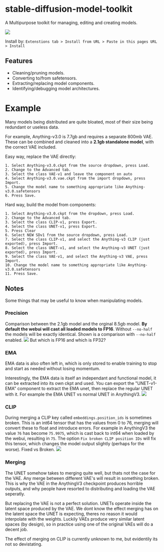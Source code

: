 # stable-diffusion-model-toolkit

A Multipurpose toolkit for managing, editing and creating models. 

![](https://cdn.discordapp.com/attachments/973151736946622467/1067799899267158106/image.png)

Install by: `Extenstions tab > Install from URL > Paste in this pages URL > Install`

## Features
- Cleaning/pruning models.
- Converting to/from safetensors.
- Extracting/replacing model components.
- Identifying/debugging model architectures.

# Example
Many models being distributed are quite bloated, most of their size being redundant or useless data.

For example, Anything-v3.0 is 7.7gb and requires a separate 800mb VAE. These can be combined and cleaned into a **2.1gb standalone model**, with the correct VAE included.

Easy way, replace the VAE directly:
```
1. Select Anything-v3.0.ckpt from the source dropdown, press Load.
2. Change to the Advanced tab.
3. Select the class VAE-v1 and leave the component on auto
4. Select Anything-v3.0.vae.ckpt from the import dropdown, press Import.
5. Change the model name to something appropriate like Anything-v3.0.safetensors
6. Press Save.
```

Hard way, build the model from components:
```
1. Select Anything-v3.0.ckpt from the dropdown, press Load.
2. Change to the Advanced tab.
3. Select the class CLIP-v1, press Export.
4. Select the class UNET-v1, press Export.
5. Press Clear
6. Select NEW SDv1 from the source dropdown, press Load.
7. Select the class CLIP-v1, and select the Anything-v3 CLIP (just exported), press Import.
8. Select the class UNET-v1, and select the Anything-v3 UNET (just exported), press Import.
9. Select the class VAE-v1, and select the Anything-v3 VAE, press Import.
10. Change the model name to something appropriate like Anything-v3.0.safetensors
11. Press Save.
```

## Notes
Some things that may be useful to know when manipulating models.
### Precision
Comparison between the 2.1gb model and the orginal 8.5gb model.
**By default the webui will cast all loaded models to FP16**. Without `--no-half` the models will be exactly identical.
Shown is a comparison with `--no-half` enabled.
![](https://cdn.discordapp.com/attachments/973151736946622467/1060445743707603035/comparison.png)
But which is FP16 and which is FP32?

### EMA
EMA data is also often left in, which is only stored to enable training to stop and start as needed without losing momentum.

Interestingly, the EMA data is itself an independant and functional model, it can be extracted into its own ckpt and used. You can export the "UNET-v1-EMA" component to extract the EMA unet, then replace the regular UNET with it. For example the EMA UNET vs normal UNET in AnythingV3.
![](https://cdn.discordapp.com/attachments/973151736946622467/1060767681692827718/ema.png)

### CLIP
During merging a CLIP key called `embeddings.position_ids` is sometimes broken. This is an int64 tensor that has the values from 0 to 76, merging will convert these to float and introduce errors. For example in AnythingV3 the value `76` has become `75.9975`, which is cast back to int64 when loaded by the webui, resulting in `75`. The option `Fix broken CLIP position IDs` will fix this tensor, which changes the model output slightly (perhaps for the worse). Fixed vs Broken.
![](https://cdn.discordapp.com/attachments/973151736946622467/1060777823624765470/clip_fix.png)

### Merging
The UNET somehow takes to merging quite well, but thats not the case for the VAE. Any merge between different VAE's will result in something broken.
This is why the VAE in the AnythingV3 checkpoint produces horrible outputs, and why people have resorted to distributing and loading the VAE seperatly. 

But replacing the VAE is not a perfect solution. UNETs operate inside the latent space produced by the VAE. We dont know the effect merging has on the latent space the UNET is expecting, theres no reason it would interpolate with the weights. Luckily VAEs produce very similar latent spaces (by design), so in practice using one of the original VAEs will do a decent job.

The effect of merging on CLIP is currently unknown to me, but evidentily its not so devistating.
